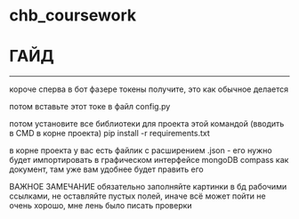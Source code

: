 # chb_coursework

# ГАЙД

---

короче сперва в бот фазере токены получите, это как обычное делается

потом вставьте этот токе в файл config.py

потом установите все библиотеки для проекта этой командой (вводить в CMD в корне проекта)
pip install -r requirements.txt

в корне проекта у вас есть файлик с расширением .json - его нужно будет импортировать в графическом интерфейсе mongoDB compass как документ, там уже вам удобнее будет править его

ВАЖНОЕ ЗАМЕЧАНИЕ
обязательно заполняйте картинки в бд рабочими ссылками, не оставляйте пустых полей, иначе всё может пойти не очень хорошо, мне лень было писать проверки
